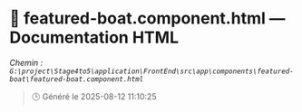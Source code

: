 # 📄 featured-boat.component.html — Documentation HTML
*Chemin : `G:\project\Stage4to5\application\FrontEnd\src\app\components\featured-boat\featured-boat.component.html`*

> 🕒 Généré le 2025-08-12 11:10:25

